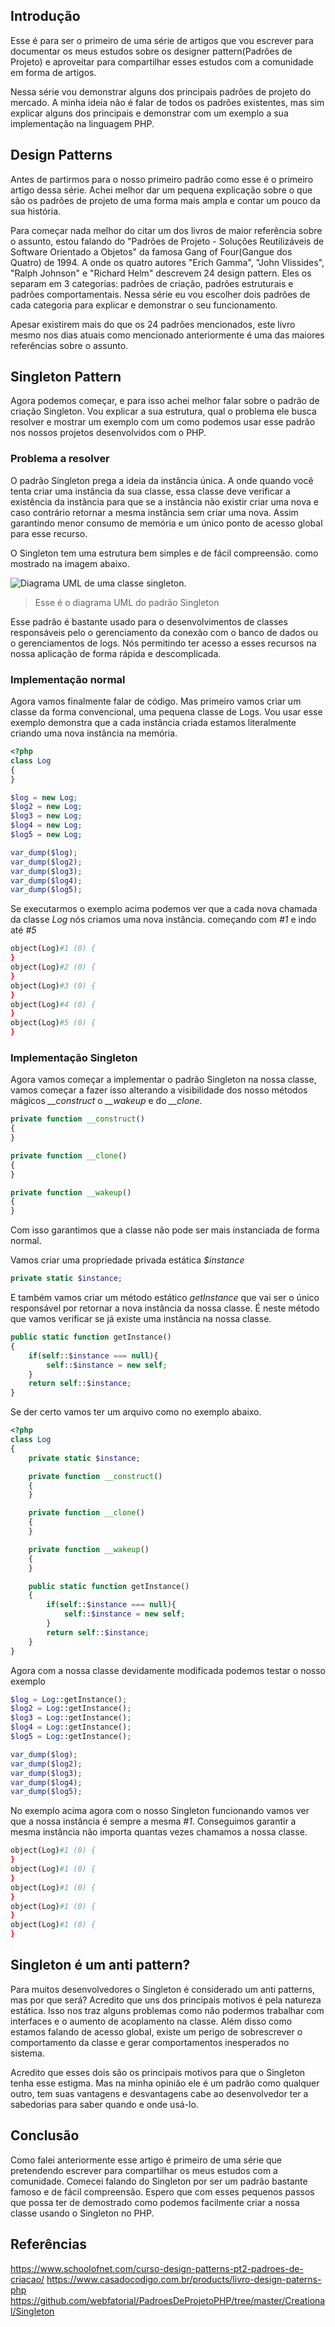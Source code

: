 ## Introdução
Esse é para ser o primeiro de uma série de artigos que vou escrever para documentar os meus estudos sobre os designer pattern(Padrões de Projeto) e aproveitar para compartilhar esses estudos com a comunidade em forma de artigos.

Nessa série vou demonstrar alguns dos principais padrões de projeto do mercado. A minha ideia não é falar de todos os padrões existentes, mas sim explicar alguns dos principais e demonstrar com um exemplo a sua implementação na linguagem PHP.

## Design Patterns
Antes de partirmos para o nosso primeiro padrão como esse é o primeiro artigo dessa série. Achei melhor dar um pequena explicação sobre o que são os padrões de projeto de uma forma mais ampla e contar um pouco da sua história.

Para começar nada melhor do citar um dos livros de maior referência sobre o assunto, estou falando do "Padrões de Projeto - Soluções Reutilizáveis de Software Orientado a Objetos" da famosa Gang of Four(Gangue dos Quatro) de 1994. A onde os quatro autores "Erich Gamma", "John Vlissides", "Ralph Johnson" e "Richard Helm" descrevem 24 design pattern. Eles os separam em 3 categorias: padrões de criação, padrões estruturais e padrões comportamentais. Nessa série eu vou escolher dois padrões de cada categoria para explicar e demonstrar o seu funcionamento.

Apesar existirem mais do que os 24 padrões mencionados, este livro mesmo nos dias atuais como mencionado anteriormente é uma das maiores referências sobre o assunto.

## Singleton Pattern
Agora podemos começar, e para isso achei melhor falar sobre o padrão de criação Singleton. Vou explicar a sua estrutura, qual o problema ele busca resolver e mostrar um exemplo com um como podemos usar esse padrão nos nossos projetos desenvolvidos com o PHP.

### Problema a resolver
O padrão Singleton prega a ideia da instância única. A onde quando você tenta criar uma instância da sua classe, essa classe deve verificar a existência da instância para que se a instância não existir criar uma nova e caso contrário retornar a mesma instância sem criar uma nova. Assim garantindo menor consumo de memória e um único ponto de acesso global para esse recurso.

O Singleton tem uma estrutura bem simples e de fácil compreensão. como mostrado na imagem abaixo.

![Diagrama UML de uma classe singleton.](https://raw.githubusercontent.com/webfatorial/PadroesDeProjetoPHP/master/Creational/Singleton/uml/uml.png)
 > Esse é o diagrama UML do padrão Singleton


Esse padrão é bastante usado para o desenvolvimentos de classes responsáveis pelo o gerenciamento da conexão com o banco de dados ou o gerenciamentos de logs. Nós permitindo ter acesso a esses recursos na nossa aplicação de forma rápida e descomplicada.

### Implementação normal
Agora vamos finalmente falar de código. Mas primeiro vamos criar um classe da forma convencional, uma pequena classe de Logs. Vou usar esse exemplo demonstra que a cada instância criada estamos literalmente criando uma nova instância na memória.

```php
<?php
class Log
{
}

$log = new Log;
$log2 = new Log;
$log3 = new Log;
$log4 = new Log;
$log5 = new Log;

var_dump($log);
var_dump($log2);
var_dump($log3);
var_dump($log4);
var_dump($log5);
```
Se executarmos o exemplo acima podemos ver que a cada nova chamada da classe *Log* nós criamos uma nova instância. começando com *#1* e indo até *#5*
```bash
object(Log)#1 (0) {
}
object(Log)#2 (0) {
}
object(Log)#3 (0) {
}
object(Log)#4 (0) {
}
object(Log)#5 (0) {
}
```

### Implementação Singleton
Agora vamos começar a implementar o padrão Singleton na nossa classe, vamos começar a fazer isso alterando a visibilidade dos nosso métodos mágicos *__construct* o *__wakeup* e do *__clone*.

```php
private function __construct()
{
}

private function __clone()
{
}

private function __wakeup()
{
}
```
Com isso garantimos que a classe não pode ser mais instanciada de forma normal.


Vamos criar uma propriedade privada estática *$instance*
```php
private static $instance;
```
 E também vamos criar um método estático *getInstance* que vai ser o único responsável por retornar a nova instância da nossa classe. É neste método que vamos verificar se já existe uma instância na nossa classe.

```php
public static function getInstance()
{
    if(self::$instance === null){
        self::$instance = new self;
    }
    return self::$instance;
}
```

Se der certo vamos ter um arquivo como no exemplo abaixo.
```php
<?php
class Log
{
    private static $instance;

    private function __construct()
    {
    }

    private function __clone()
    {
    }

    private function __wakeup()
    {
    }

    public static function getInstance()
    {
        if(self::$instance === null){
            self::$instance = new self;
        }
        return self::$instance;
    }
}
```

Agora com a nossa classe devidamente modificada podemos testar o nosso exemplo
```php
$log = Log::getInstance();
$log2 = Log::getInstance();
$log3 = Log::getInstance();
$log4 = Log::getInstance();
$log5 = Log::getInstance();

var_dump($log);
var_dump($log2);
var_dump($log3);
var_dump($log4);
var_dump($log5);
```
No exemplo acima agora com o nosso Singleton funcionando vamos ver que a nossa instância é sempre a mesma *#1*. Conseguimos garantir a mesma instância não importa quantas vezes chamamos a nossa classe.
```bash
object(Log)#1 (0) {
}
object(Log)#1 (0) {
}
object(Log)#1 (0) {
}
object(Log)#1 (0) {
}
object(Log)#1 (0) {
}
```

## Singleton é um anti pattern?
Para muitos desenvolvedores o Singleton é considerado um anti patterns, mas por que será? Acredito que uns dos principais motivos é pela natureza estática. Isso nos traz alguns problemas como não podermos trabalhar com interfaces e o aumento de acoplamento na classe. Além disso como estamos falando de acesso global, existe um perigo de sobrescrever o comportamento da classe e gerar comportamentos inesperados no sistema.

Acredito que esses dois são os principais motivos para que o Singleton tenha esse estigma. Mas na minha opinião ele é um padrão como qualquer outro, tem suas vantagens e desvantagens cabe ao desenvolvedor ter a sabedorias para saber quando e onde usá-lo.

## Conclusão
Como falei anteriormente esse artigo é primeiro de uma série que pretendendo escrever para compartilhar os meus estudos com a comunidade. Comecei falando do Singleton por ser um padrão bastante famoso e de fácil compreensão. Espero que com esses pequenos passos que possa ter de demostrado como podemos facilmente criar a nossa classe usando o Singleton no PHP.

## Referências
<https://www.schoolofnet.com/curso-design-patterns-pt2-padroes-de-criacao/>
<https://www.casadocodigo.com.br/products/livro-design-paterns-php>
<https://github.com/webfatorial/PadroesDeProjetoPHP/tree/master/Creational/Singleton>
